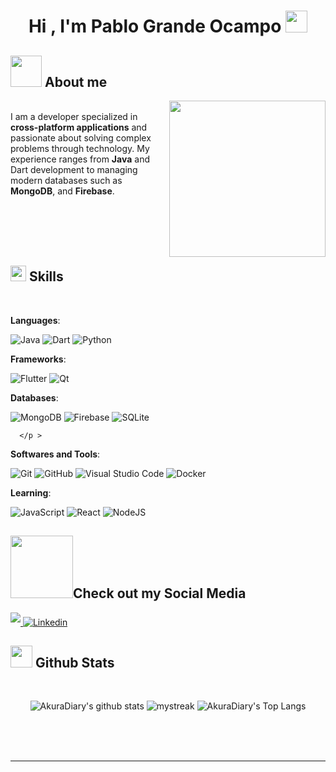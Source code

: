 <h1 align="center"><b>Hi , I'm Pablo Grande Ocampo </b><img src="https://media.giphy.com/media/hvRJCLFzcasrR4ia7z/giphy.gif" width="35"></h1>


## <picture><img src = "https://github.com/7oSkaaa/7oSkaaa/blob/main/Images/about_me.gif?raw=true" width = 50px></picture> About me

<picture> <img align="right" src="https://github.com/7oSkaaa/7oSkaaa/blob/main/Images/Right_Side.gif?raw=true" width = 250px></picture>

<br>
I am a developer specialized in <b>cross-platform applications</b> and passionate about solving complex problems through technology. My experience ranges from <b>Java</b> and <b></b>Dart</b> development to managing modern databases such as <b>MongoDB</b>, <b></b> and <b>Firebase</b>.


<br></br>
<br></br>

## <img src="https://media2.giphy.com/media/QssGEmpkyEOhBCb7e1/giphy.gif?cid=ecf05e47a0n3gi1bfqntqmob8g9aid1oyj2wr3ds3mg700bl&rid=giphy.gif" width ="25"><b> Skills</b>
<br>



 **Languages**:
    <p >
    ![Java](https://img.shields.io/badge/java-%23ED8B00.svg?style=for-the-badge&logo=openjdk&logoColor=white)
    ![Dart](https://img.shields.io/badge/dart-%230175C2.svg?style=for-the-badge&logo=dart&logoColor=white)
    ![Python](https://img.shields.io/badge/python-3670A0?style=for-the-badge&logo=python&logoColor=ffdd54)



**Frameworks**:
    <p >
    ![Flutter](https://img.shields.io/badge/Flutter-%2302569B.svg?style=for-the-badge&logo=Flutter&logoColor=white)
    ![Qt](https://img.shields.io/badge/Qt-%23217346.svg?style=for-the-badge&logo=Qt&logoColor=white)
</p >


**Databases**:
    <p >
    ![MongoDB](https://img.shields.io/badge/MongoDB-%234ea94b.svg?style=for-the-badge&logo=mongodb&logoColor=white)
    ![Firebase](https://img.shields.io/badge/firebase-a08021?style=for-the-badge&logo=firebase&logoColor=ffcd34)
    ![SQLite](https://img.shields.io/badge/sqlite-%2307405e.svg?style=for-the-badge&logo=sqlite&logoColor=white)
    
      </p >
    

**Softwares and Tools**:
    <p >
    ![Git](https://img.shields.io/badge/git-%23F05033.svg?style=for-the-badge&logo=git&logoColor=white)
    ![GitHub](https://img.shields.io/badge/github-%23121011.svg?style=for-the-badge&logo=github&logoColor=white)
    ![Visual Studio Code](https://img.shields.io/badge/Visual%20Studio%20Code-0078d7.svg?style=for-the-badge&logo=visual-studio-code&logoColor=white)
    ![Docker](https://img.shields.io/badge/docker-%230db7ed.svg?style=for-the-badge&logo=docker&logoColor=white)
    
</p>
    

**Learning**:
    
  ![JavaScript](https://img.shields.io/badge/javascript-%23323330.svg?style=for-thebadge&logo=javascript&logoColor=%23F7DF1E)
  ![React](https://img.shields.io/badge/react-%2320232a.svg?style=for-the-badge&logo=react&logoColor=%2361DAFB)
  ![NodeJS](https://img.shields.io/badge/node.js-6DA55F?style=for-the-badge&logo=node.js&logoColor=white)
  </p>


## <img src='https://raw.githubusercontent.com/ShahriarShafin/ShahriarShafin/main/Assets/handshake.gif' width="100px">Check out my Social Media


<a href="mailto:pablo.grande@pablogrande.es" target="_blank">
<img src="https://img.shields.io/badge/gmail: pablo.grande@pablogrande.es-%23EA4335.svg?style=for-the-badge&logo=gmail&logoColor=white" t=mail style="margin-bottom: 5px;" />
<a href="https://www.linkedin.com/in/pablo-grande-ocampo-b18a1632a/?originalSubdomain=es">
  <img src="https://img.shields.io/badge/linkedin-%230077B5.svg?style=for-the-badge&logo=linkedin&logoColor=white" alt="Linkedin">
</a>


## <img src="https://media.giphy.com/media/iY8CRBdQXODJSCERIr/giphy.gif" width="35"><b> Github Stats </b>
<br>

<div align="center">

![AkuraDiary's github stats](https://github-readme-stats.vercel.app/api?username=PabloGO4&show_icons=true&theme=tokyonight)
<img src="https://github-readme-streak-stats.herokuapp.com/?user=AkuraDiary&theme=tokyonight" alt="mystreak"/>
![AkuraDiary's Top Langs](https://github-readme-stats.vercel.app/api/top-langs/?username=PabloGO4&theme=tokyonight&layout=compact)

</a>
</div>

<br>
<br>
<br>

-----
